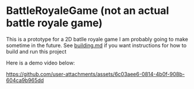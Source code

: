 # BattleRoyaleGame (not an actual battle royale game)

This is a prototype for a 2D batlle royale game I am probably going to make sometime in the future.
See [building.md](building.md) if you want instructions for how to build and run this project

Here is a demo video below:

https://github.com/user-attachments/assets/6c03aee6-0814-4b0f-908b-604ca9b965dd
